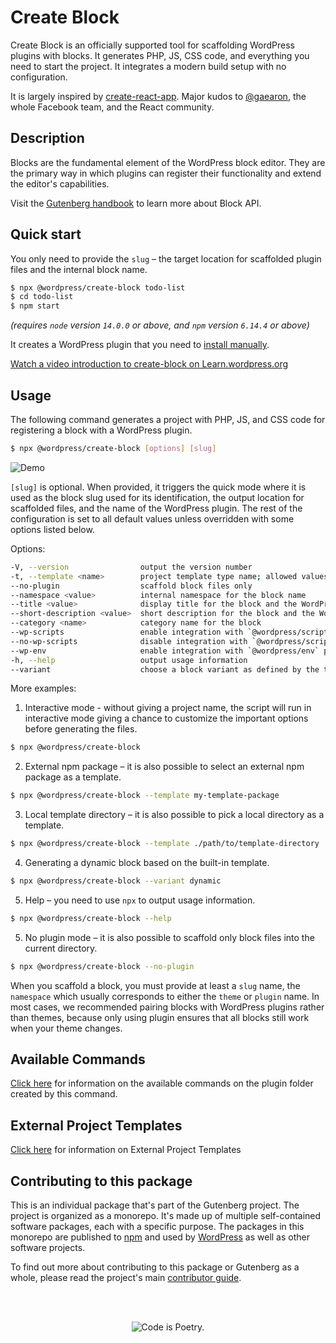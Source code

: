 # Create Block

Create Block is an officially supported tool for scaffolding WordPress plugins with blocks. It generates PHP, JS, CSS code, and everything you need to start the project. It integrates a modern build setup with no configuration.

It is largely inspired by [create-react-app](https://create-react-app.dev/docs/getting-started). Major kudos to [@gaearon](https://github.com/gaearon), the whole Facebook team, and the React community.

## Description

Blocks are the fundamental element of the WordPress block editor. They are the primary way in which plugins can register their functionality and extend the editor's capabilities.

Visit the [Gutenberg handbook](https://developer.wordpress.org/block-editor/developers/block-api/block-registration/) to learn more about Block API.

## Quick start

You only need to provide the `slug` – the target location for scaffolded plugin files and the internal block name.

```bash
$ npx @wordpress/create-block todo-list
$ cd todo-list
$ npm start
```

_(requires `node` version `14.0.0` or above, and `npm` version `6.14.4` or above)_

It creates a WordPress plugin that you need to [install manually](https://wordpress.org/support/article/managing-plugins/#manual-plugin-installation).

[Watch a video introduction to create-block on Learn.wordpress.org](https://learn.wordpress.org/tutorial/using-the-create-block-tool/)

## Usage

The following command generates a project with PHP, JS, and CSS code for registering a block with a WordPress plugin.

```bash
$ npx @wordpress/create-block [options] [slug]
```

![Demo](https://user-images.githubusercontent.com/699132/103872910-4de15f00-50cf-11eb-8c74-67ca91a8c1a4.gif)

`[slug]` is optional. When provided, it triggers the quick mode where it is used as the block slug used for its identification, the output location for scaffolded files, and the name of the WordPress plugin. The rest of the configuration is set to all default values unless overridden with some options listed below.

Options:

```bash
-V, --version                output the version number
-t, --template <name>        project template type name; allowed values: "static" (default), "es5", the name of an external npm package, or the path to a local directory
--no-plugin                  scaffold block files only
--namespace <value>          internal namespace for the block name
--title <value>              display title for the block and the WordPress plugin
--short-description <value>  short description for the block and the WordPress plugin
--category <name>            category name for the block
--wp-scripts                 enable integration with `@wordpress/scripts` package
--no-wp-scripts              disable integration with `@wordpress/scripts` package
--wp-env                     enable integration with `@wordpress/env` package
-h, --help                   output usage information
--variant                    choose a block variant as defined by the template
```

More examples:

1. Interactive mode - without giving a project name, the script will run in interactive mode giving a chance to customize the important options before generating the files.

```bash
$ npx @wordpress/create-block
```

2. External npm package – it is also possible to select an external npm package as a template.

```bash
$ npx @wordpress/create-block --template my-template-package
```

3. Local template directory – it is also possible to pick a local directory as a template.

```bash
$ npx @wordpress/create-block --template ./path/to/template-directory
```

4. Generating a dynamic block based on the built-in template.

```bash
$ npx @wordpress/create-block --variant dynamic
```

5. Help – you need to use `npx` to output usage information.

```bash
$ npx @wordpress/create-block --help
```

5. No plugin mode – it is also possible to scaffold only block files into the current directory.

```bash
$ npx @wordpress/create-block --no-plugin
```

When you scaffold a block, you must provide at least a `slug` name, the `namespace` which usually corresponds to either the `theme` or `plugin` name. In most cases, we recommended pairing blocks with WordPress plugins rather than themes, because only using plugin ensures that all blocks still work when your theme changes.

## Available Commands

[Click here](https://github.com/WordPress/gutenberg/tree/HEAD/packages/create-block/docs/available-commands.md) for information on the available commands on the plugin folder created by this command. 

## External Project Templates

[Click here](https://github.com/WordPress/gutenberg/tree/HEAD/packages/create-block/docs/external-template.md) for information on External Project Templates

## Contributing to this package

This is an individual package that's part of the Gutenberg project. The project is organized as a monorepo. It's made up of multiple self-contained software packages, each with a specific purpose. The packages in this monorepo are published to [npm](https://www.npmjs.com/) and used by [WordPress](https://make.wordpress.org/core/) as well as other software projects.

To find out more about contributing to this package or Gutenberg as a whole, please read the project's main [contributor guide](https://github.com/WordPress/gutenberg/tree/HEAD/CONTRIBUTING.md).

<br /><br /><p align="center"><img src="https://s.w.org/style/images/codeispoetry.png?1" alt="Code is Poetry." /></p>
